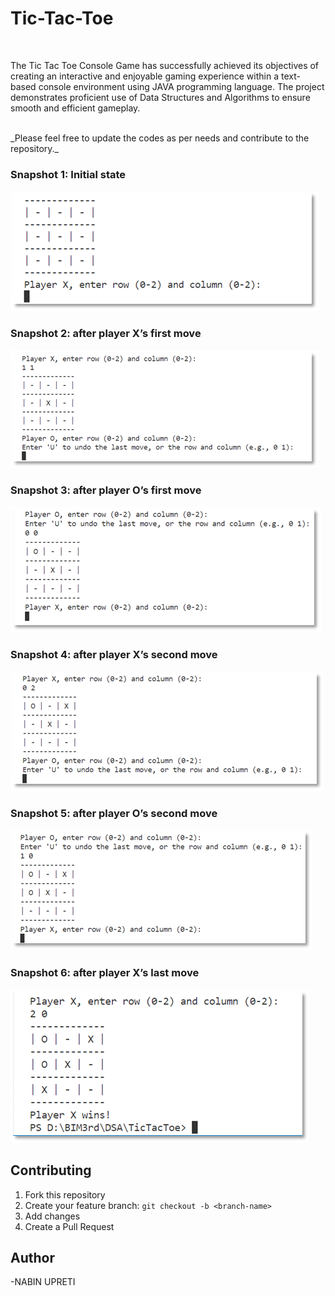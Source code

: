 ﻿# Tic-Tac-Toe
<br>
<p>The Tic Tac Toe Console Game has successfully achieved its objectives of creating an interactive and enjoyable gaming experience within a text-based console environment using JAVA programming language. The project demonstrates proficient use of Data Structures and Algorithms to ensure smooth and efficient gameplay.</p>
<br>
_Please feel free to update the codes as per needs and contribute to the repository._

### Snapshot 1: Initial state
![pic1](/ASSETS/Picture1.png)

### Snapshot 2: after player X’s first move
![pic2](/ASSETS/Picture2.png)

### Snapshot 3: after player O’s first move
![pic3](/ASSETS/Picture3.png)

### Snapshot 4: after player X’s second move
![pic4](/ASSETS/Picture4.png)

### Snapshot 5: after player O’s second move
![pic5](/ASSETS/Picture5.png)

### Snapshot 6: after player X’s last move
![pic6](/ASSETS/Picture6.png)

## Contributing

1. Fork this repository
2. Create your feature branch: `git checkout -b <branch-name>`
3. Add changes
4. Create a Pull Request

## Author

-NABIN UPRETI

